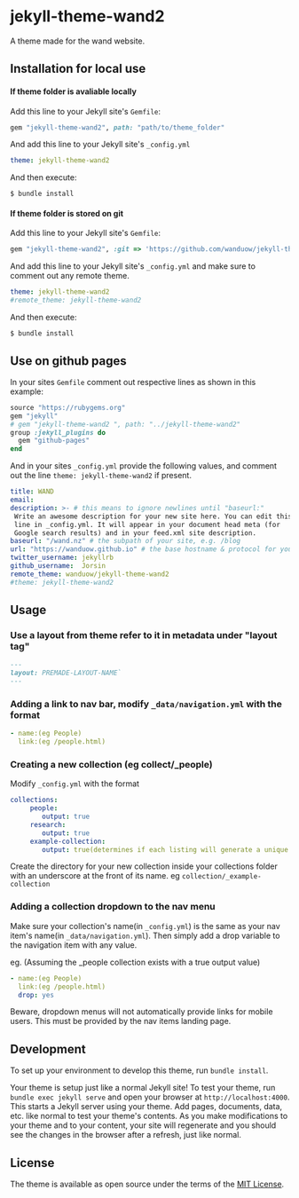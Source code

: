 # jekyll-theme-wand2 

A theme made for the wand website.

## Installation for local use
#### If theme folder is avaliable locally
Add this line to your Jekyll site's `Gemfile`:

```ruby
gem "jekyll-theme-wand2", path: "path/to/theme_folder"
```

And add this line to your Jekyll site's `_config.yml`

```yaml
theme: jekyll-theme-wand2
```

And then execute:

    $ bundle install

#### If theme folder is stored on git
Add this line to your Jekyll site's `Gemfile`:

```ruby
gem "jekyll-theme-wand2", :git => 'https://github.com/wanduow/jekyll-theme-wand2', :branch => 'master'
```

And add this line to your Jekyll site's `_config.yml` and make sure to comment out any remote theme.

```yaml
theme: jekyll-theme-wand2
#remote_theme: jekyll-theme-wand2
```

And then execute:

    $ bundle install

## Use on github pages
In your sites `Gemfile` comment out respective lines as shown in this example:

```ruby
source "https://rubygems.org"
gem "jekyll" 
# gem "jekyll-theme-wand2 ", path: "../jekyll-theme-wand2"
group :jekyll_plugins do
  gem "github-pages"
end
```

And in your sites `_config.yml` provide the following values, and comment out the line `theme: jekyll-theme-wand2` if present.

```yml
title: WAND
email: 
description: >- # this means to ignore newlines until "baseurl:"
 Write an awesome description for your new site here. You can edit this
 line in _config.yml. It will appear in your document head meta (for
 Google search results) and in your feed.xml site description.
baseurl: "/wand.nz" # the subpath of your site, e.g. /blog
url: "https://wanduow.github.io" # the base hostname & protocol for your site, e.g. http://example.com
twitter_username: jekyllrb
github_username:  Jorsin
remote_theme: wanduow/jekyll-theme-wand2
#theme: jekyll-theme-wand2
```

## Usage

### Use a layout from theme refer to it in metadata under "layout tag"
```md
---
layout: PREMADE-LAYOUT-NAME`
---
```

### Adding a link to nav bar, modify `_data/navigation.yml` with the format

```yml
- name:(eg People)
  link:(eg /people.html)
```

### Creating a new collection (eg collect/_people)

Modify `_config.yml` with the format

```yml
collections:
     people:
        output: true
     research:
        output: true
     example-collection:
        output: true(determines if each listing will generate a unique page under its url)
```

Create the directory for your new collection inside your collections folder with an underscore at the front of its name. eg `collection/_example-collection`

### Adding a collection dropdown to the nav menu

Make sure your collection's name(in `_config.yml`) is the same as your nav item's name(in `_data/navigation.yml`). Then simply add a drop variable to the navigation item with any value.

eg. (Assuming the _people collection exists with a true output value)
```yml
- name:(eg People)
  link:(eg /people.html)
  drop: yes
```

Beware, dropdown menus will not automatically provide links for mobile users. This must be provided by the nav items landing page.

## Development

To set up your environment to develop this theme, run `bundle install`.

Your theme is setup just like a normal Jekyll site! To test your theme, run `bundle exec jekyll serve` and open your browser at `http://localhost:4000`. This starts a Jekyll server using your theme. Add pages, documents, data, etc. like normal to test your theme's contents. As you make modifications to your theme and to your content, your site will regenerate and you should see the changes in the browser after a refresh, just like normal.

## License

The theme is available as open source under the terms of the [MIT License](https://opensource.org/licenses/MIT).

